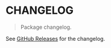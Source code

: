 # CHANGELOG

> Package changelog.

See [GitHub Releases](https://github.com/stdlib-js/utils-property-names-in/releases) for the changelog.